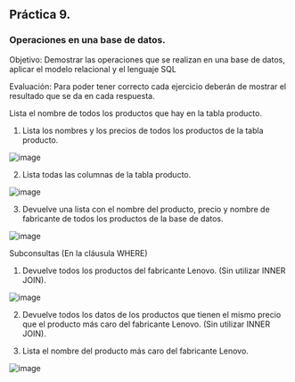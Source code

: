 ## Práctica 9.
### Operaciones en una base de datos.
Objetivo: Demostrar las operaciones que se realizan en una base de datos, aplicar el modelo relacional y el lenguaje SQL

Evaluación: Para poder tener correcto cada ejercicio deberán de mostrar el resultado que se da en cada respuesta.

Lista el nombre de todos los productos que hay en la tabla producto.


1. Lista los nombres y los precios de todos los productos de la tabla producto.


![image](https://user-images.githubusercontent.com/101481188/173170849-b7ad38e2-46c4-4a69-b783-a9d423e719b5.png)


2. Lista todas las columnas de la tabla producto.


![image](https://user-images.githubusercontent.com/101481188/173180610-15af2848-d8a7-4085-8f6c-ef8e5691d559.png)



3. Devuelve una lista con el nombre del producto, precio y nombre de fabricante de
todos los productos de la base de datos.


![image](https://user-images.githubusercontent.com/101481188/173180772-4a5bd930-0692-4690-b6ea-db3d8255750a.png)


Subconsultas (En la cláusula WHERE)
1. Devuelve todos los productos del fabricante Lenovo. (Sin utilizar INNER
JOIN).


![image](https://user-images.githubusercontent.com/101481188/173181027-39d156a6-230b-460e-b21d-f4870c0e7949.png)



2. Devuelve todos los datos de los productos que tienen el mismo precio que el
producto más caro del fabricante Lenovo. (Sin utilizar INNER JOIN).


3. Lista el nombre del producto más caro del fabricante Lenovo.


![image](https://user-images.githubusercontent.com/101481188/173181543-e1847120-566c-4066-a939-e61599e2edfe.png)

